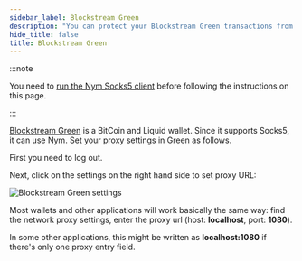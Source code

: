 ```yaml
---
sidebar_label: Blockstream Green
description: "You can protect your Blockstream Green transactions from network eavesdroppers using the Nym mixnet. Here's how."
hide_title: false
title: Blockstream Green
---
```


 

:::note

You need to [run the Nym Socks5 client](/docs/next/use-external-apps/) before following the instructions on this page.

:::

[Blockstream Green](https://blockstream.com/green/) is a BitCoin and Liquid wallet. Since it supports Socks5, it can use Nym. Set your proxy settings in Green as follows.

First you need to log out.

Next, click on the settings on the right hand side to set proxy URL:

![Blockstream Green settings](/img/docs/wallet-proxy-settings/blockstream-green.gif)

Most wallets and other applications will work basically the same way: find the network proxy settings, enter the proxy url (host: **localhost**, port: **1080**).

In some other applications, this might be written as **localhost:1080** if there's only one proxy entry field.
